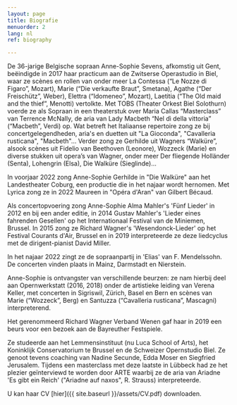 ```yaml
---
layout: page
title: Biografie
menuorder: 2
lang: nl
ref: biography

---
```

De 36-jarige Belgische sopraan Anne-Sophie Sevens, afkomstig uit Gent, beëindigde in 2017 haar practicum aan de Zwitserse Operastudio in Biel, waar ze scènes en rollen van onder meer La Contessa (“Le Nozze di Figaro”, Mozart), Marie (“Die verkaufte Braut”, Smetana), Agathe (“Der Freischütz”, Weber), Elettra (“Idomeneo”, Mozart), Laetitia (“The Old maid and the thief”, Menotti) vertolkte. Met TOBS (Theater Orkest Biel Solothurn) voerde ze als Sopraan in een theaterstuk over Maria Callas “Masterclass” van Terrence McNally, de aria van Lady Macbeth “Nel dì della vittoria” (“Macbeth”, Verdi) op. Wat betreft het Italiaanse repertoire zong ze bij concertgelegendheden, aria's en duetten uit "La Gioconda", "Cavalleria rusticana", "Macbeth"... Verder zong ze Gerhilde uit Wagners “Walküre”, alsook scènes uit Fidelio van Beethoven (Leonore), Wozzeck (Marie) en diverse stukken uit opera’s van Wagner, onder meer Der fliegende Holländer (Senta), Lohengrin (Elsa), Die Walküre (Sieglinde)... 

In voorjaar 2022 zong Anne-Sophie Gerhilde in "Die Walküre" aan het Landestheater Coburg, een productie die in het najaar wordt hernomen. Met Lyrica zong ze in 2022 Maureen in "Opéra d'Aran" van Gilbert Bécaud.  

Als concertopvoering zong Anne-Sophie Alma Mahler's 'Fünf Lieder' in 2012 en bij een ander editie, in 2014 Gustav Mahler's 'Lieder eines fahrenden Gesellen' op het Internationaal Festival van de Miniemen, Brussel. In 2015 zong ze Richard Wagner's 'Wesendonck-Lieder' op het Festival Courants d'Air, Brussel en in 2019 interpreteerde ze deze liedcyclus met de dirigent-pianist David Miller.  

In het najaar 2022 zingt ze de sopraanpartij in 'Elias' van F. Mendelssohn. De concerten vinden plaats in Mainz, Darmstadt en Nierstein.  

Anne-Sophie is ontvangster van verschillende beurzen: ze nam hierbij deel aan Opernwerkstatt (2016, 2018) onder de artistieke leiding van Verena Keller, met concerten in Sigriswil, Zürich, Basel en Bern en scènes van Marie (“Wozzeck”, Berg) en Santuzza (“Cavalleria rusticana”, Mascagni) interpreterend.  

Het gerenommeerd Richard Wagner Verband Wenen gaf haar in 2019 een beurs voor een bezoek aan de Bayreuther Festspiele.  

Ze studeerde aan het Lemmensinstituut (nu Luca School of Arts), het Koninklijk Conservatorium te Brussel en de Schweizer Opernstudio Biel. Ze genoot tevens coaching van Nadine Secunde, Edda Moser en Siegfried Jerusalem. Tijdens een masterclass met deze laatste in Lübbeck had ze het plezier geïnterviewd te worden door ARTE waarbij ze de aria van Ariadne 'Es gibt ein Reich' ("Ariadne auf naxos", R. Strauss) interpreteerde.

U kan haar CV [hier]({{ site.baseurl }}/assets/CV.pdf) downloaden.

